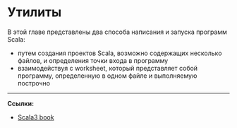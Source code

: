 # Утилиты

В этой главе представлены два способа написания и запуска программ Scala:
- путем создания проектов Scala, возможно содержащих несколько файлов, и определения точки входа в программу
- взаимодействуя с worksheet, который представляет собой программу, определенную в одном файле и выполняемую построчно


---

**Ссылки:**
- [Scala3 book](https://docs.scala-lang.org/scala3/book/scala-tools.html)
